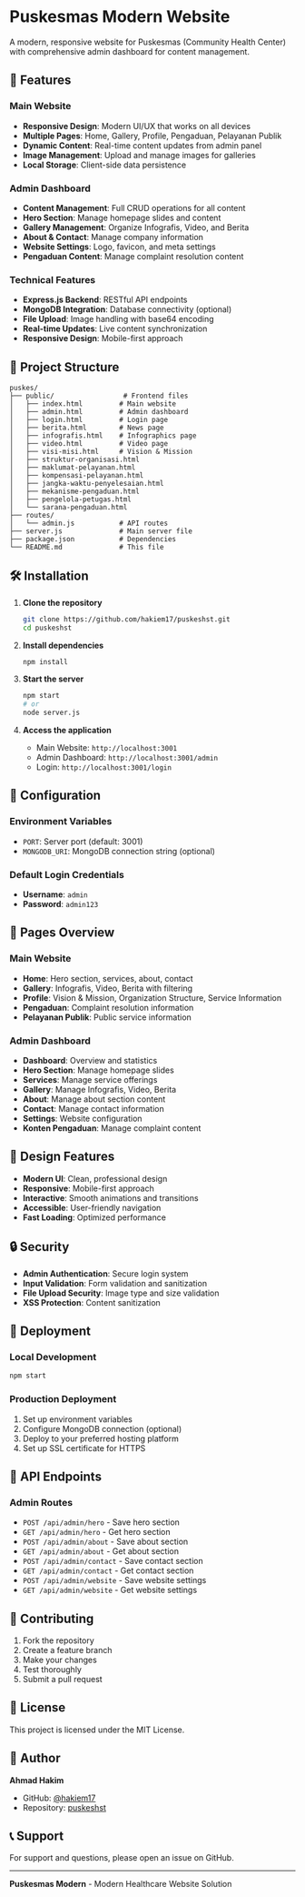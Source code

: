 # Puskesmas Modern Website

A modern, responsive website for Puskesmas (Community Health Center) with comprehensive admin dashboard for content management.

## 🚀 Features

### Main Website
- **Responsive Design**: Modern UI/UX that works on all devices
- **Multiple Pages**: Home, Gallery, Profile, Pengaduan, Pelayanan Publik
- **Dynamic Content**: Real-time content updates from admin panel
- **Image Management**: Upload and manage images for galleries
- **Local Storage**: Client-side data persistence

### Admin Dashboard
- **Content Management**: Full CRUD operations for all content
- **Hero Section**: Manage homepage slides and content
- **Gallery Management**: Organize Infografis, Video, and Berita
- **About & Contact**: Manage company information
- **Website Settings**: Logo, favicon, and meta settings
- **Pengaduan Content**: Manage complaint resolution content

### Technical Features
- **Express.js Backend**: RESTful API endpoints
- **MongoDB Integration**: Database connectivity (optional)
- **File Upload**: Image handling with base64 encoding
- **Real-time Updates**: Live content synchronization
- **Responsive Design**: Mobile-first approach

## 📁 Project Structure

```
puskes/
├── public/                 # Frontend files
│   ├── index.html         # Main website
│   ├── admin.html         # Admin dashboard
│   ├── login.html         # Login page
│   ├── berita.html        # News page
│   ├── infografis.html    # Infographics page
│   ├── video.html         # Video page
│   ├── visi-misi.html     # Vision & Mission
│   ├── struktur-organisasi.html
│   ├── maklumat-pelayanan.html
│   ├── kompensasi-pelayanan.html
│   ├── jangka-waktu-penyelesaian.html
│   ├── mekanisme-pengaduan.html
│   ├── pengelola-petugas.html
│   └── sarana-pengaduan.html
├── routes/
│   └── admin.js           # API routes
├── server.js              # Main server file
├── package.json           # Dependencies
└── README.md              # This file
```

## 🛠️ Installation

1. **Clone the repository**
   ```bash
   git clone https://github.com/hakiem17/puskeshst.git
   cd puskeshst
   ```

2. **Install dependencies**
   ```bash
   npm install
   ```

3. **Start the server**
   ```bash
   npm start
   # or
   node server.js
   ```

4. **Access the application**
   - Main Website: `http://localhost:3001`
   - Admin Dashboard: `http://localhost:3001/admin`
   - Login: `http://localhost:3001/login`

## 🔧 Configuration

### Environment Variables
- `PORT`: Server port (default: 3001)
- `MONGODB_URI`: MongoDB connection string (optional)

### Default Login Credentials
- **Username**: `admin`
- **Password**: `admin123`

## 📱 Pages Overview

### Main Website
- **Home**: Hero section, services, about, contact
- **Gallery**: Infografis, Video, Berita with filtering
- **Profile**: Vision & Mission, Organization Structure, Service Information
- **Pengaduan**: Complaint resolution information
- **Pelayanan Publik**: Public service information

### Admin Dashboard
- **Dashboard**: Overview and statistics
- **Hero Section**: Manage homepage slides
- **Services**: Manage service offerings
- **Gallery**: Manage Infografis, Video, Berita
- **About**: Manage about section content
- **Contact**: Manage contact information
- **Settings**: Website configuration
- **Konten Pengaduan**: Manage complaint content

## 🎨 Design Features

- **Modern UI**: Clean, professional design
- **Responsive**: Mobile-first approach
- **Interactive**: Smooth animations and transitions
- **Accessible**: User-friendly navigation
- **Fast Loading**: Optimized performance

## 🔒 Security

- **Admin Authentication**: Secure login system
- **Input Validation**: Form validation and sanitization
- **File Upload Security**: Image type and size validation
- **XSS Protection**: Content sanitization

## 🚀 Deployment

### Local Development
```bash
npm start
```

### Production Deployment
1. Set up environment variables
2. Configure MongoDB connection (optional)
3. Deploy to your preferred hosting platform
4. Set up SSL certificate for HTTPS

## 📝 API Endpoints

### Admin Routes
- `POST /api/admin/hero` - Save hero section
- `GET /api/admin/hero` - Get hero section
- `POST /api/admin/about` - Save about section
- `GET /api/admin/about` - Get about section
- `POST /api/admin/contact` - Save contact section
- `GET /api/admin/contact` - Get contact section
- `POST /api/admin/website` - Save website settings
- `GET /api/admin/website` - Get website settings

## 🤝 Contributing

1. Fork the repository
2. Create a feature branch
3. Make your changes
4. Test thoroughly
5. Submit a pull request

## 📄 License

This project is licensed under the MIT License.

## 👥 Author

**Ahmad Hakim**
- GitHub: [@hakiem17](https://github.com/hakiem17)
- Repository: [puskeshst](https://github.com/hakiem17/puskeshst)

## 📞 Support

For support and questions, please open an issue on GitHub.

---

**Puskesmas Modern** - Modern Healthcare Website Solution